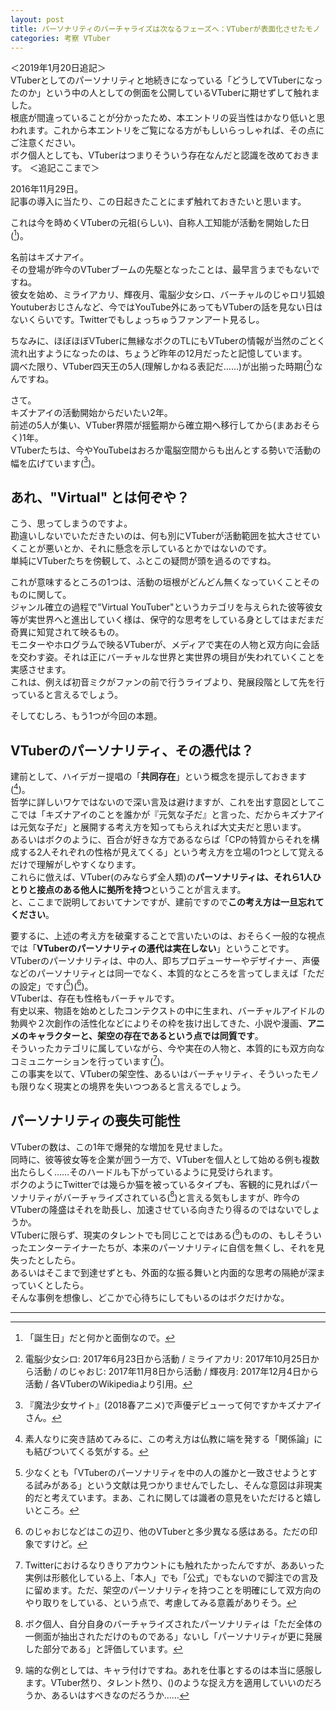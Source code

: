 ```yaml
---
layout: post
title: パーソナリティのバーチャライズは次なるフェーズへ：VTuberが表面化させたモノ
categories: 考察 VTuber
---
```


＜2019年1月20日追記＞  
VTuberとしてのパーソナリティと地続きになっている「どうしてVTuberになったのか」という中の人としての側面を公開しているVTuberに期せずして触れました。  
根底が間違っていることが分かったため、本エントリの妥当性はかなり低いと思われます。これから本エントリをご覧になる方がもしいらっしゃれば、その点にご注意ください。  
ボク個人としても、VTuberはつまりそういう存在なんだと認識を改めておきます。
＜追記ここまで＞

2016年11月29日。  
記事の導入に当たり、この日起きたことにまず触れておきたいと思います。  

これは今を時めくVTuberの元祖(らしい)、自称人工知能が活動を開始した日([^1])。  

名前はキズナアイ。  
その登場が昨今のVTuberブームの先駆となったことは、最早言うまでもないですね。  
彼女を始め、ミライアカリ、輝夜月、電脳少女シロ、バーチャルのじゃロリ狐娘Youtuberおじさんなど、今ではYouTube外にあってもVTuberの話を見ない日はないくらいです。Twitterでもしょっちゅうファンアート見るし。  

ちなみに、ほぼほぼVTuberに無縁なボクのTLにもVTuberの情報が当然のごとく流れ出すようになったのは、ちょうど昨年の12月だったと記憶しています。  
調べた限り、VTuber四天王の5人(理解しかねる表記だ……)が出揃った時期([^2])なんですね。  

さて。  
キズナアイの活動開始からだいたい2年。  
前述の5人が集い、VTuber界隈が揺籃期から確立期へ移行してから(まあおそらく)1年。  
VTuberたちは、今やYouTubeはおろか電脳空間からも出んとする勢いで活動の幅を広げています([^3])。  

## あれ、"Virtual" とは何ぞや？

こう、思ってしまうのですよ。  
勘違いしないでいただきたいのは、何も別にVTuberが活動範囲を拡大させていくことが悪いとか、それに懸念を示しているとかではないのです。  
単純にVTuberたちを傍観して、ふとこの疑問が頭を過るのですね。  

これが意味するところの1つは、活動の垣根がどんどん無くなっていくことそのものに関して。  
ジャンル確立の過程で"Virtual YouTuber"というカテゴリを与えられた彼等彼女等が実世界へと進出していく様は、保守的な思考をしている身としてはまだまだ奇異に知覚されて映るもの。  
モニターやホログラムで映るVTuberが、メディアで実在の人物と双方向に会話を交わす姿。それは正にバーチャルな世界と実世界の境目が失われていくことを実感させます。  
これは、例えば初音ミクがファンの前で行うライブより、発展段階として先を行っていると言えるでしょう。  

そしてむしろ、もう1つが今回の本題。  

## VTuberのパーソナリティ、その憑代は？

建前として、ハイデガー提唱の「**共同存在**」という概念を提示しておきます([^4])。  
哲学に詳しいワケではないので深い言及は避けますが、これを出す意図としてここでは「キズナアイのことを誰かが『元気な子だ』と言った、だからキズナアイは元気な子だ」と展開する考え方を知ってもらえれば大丈夫だと思います。  
あるいはボクのように、百合が好きな方であるならば「CPの特質からそれを構成する2人それぞれの性格が見えてくる」という考え方を立場の1つとして覚えるだけで理解がしやすくなります。  
これらに倣えば、VTuber(のみならず全人類)の**パーソナリティは、それら1人ひとりと接点のある他人に拠所を持つ**ということが言えます。  
と、ここまで説明しておいてナンですが、建前ですので**この考え方は一旦忘れてください**。  

要するに、上述の考え方を破棄することで言いたいのは、おそらく一般的な視点では「**VTuberのパーソナリティの憑代は実在しない**」ということです。  
VTuberのパーソナリティは、中の人、即ちプロデューサーやデザイナー、声優などのパーソナリティとは同一でなく、本質的なところを言ってしまえば「ただの設定」です([^5])([^6])。  
VTuberは、存在も性格もバーチャルです。  
有史以来、物語を始めとしたコンテクストの中に生まれ、バーチャルアイドルの勃興や２次創作の活性化などによりその枠を抜け出してきた、小説や漫画、**アニメのキャラクターと、架空の存在であるという点では同質です**。  
そういったカテゴリに属していながら、今や実在の人物と、本質的にも双方向なコミュニケーションを行っています([^7])。  
この事実を以て、VTuberの架空性、あるいはバーチャリティ、そういったモノも限りなく現実との境界を失いつつあると言えるでしょう。  

## パーソナリティの喪失可能性

VTuberの数は、この1年で爆発的な増加を見せました。  
同時に、彼等彼女等を企業が囲う一方で、VTuberを個人として始める例も複数出たらしく……そのハードルも下がっているように見受けられます。  
ボクのようにTwitterでは幾らか猫を被っているタイプも、客観的に見ればパーソナリティがバーチャライズされている([^8])と言える気もしますが、昨今のVTuberの隆盛はそれを助長し、加速させている向きたり得るのではないでしょうか。  
VTuberに限らず、現実のタレントでも同じことではある([^9])ものの、もしそういったエンターテイナーたちが、本来のパーソナリティに自信を無くし、それを見失ったとしたら。  
あるいはそこまで到達せずとも、外面的な振る舞いと内面的な思考の隔絶が深まっていくとしたら。  
そんな事例を想像し、どこかで心待ちにしてもいるのはボクだけかな。  

* * *

[^1]: 「誕生日」だと何かと面倒なので。
[^2]: 電脳少女シロ: 2017年6月23日から活動 / ミライアカリ: 2017年10月25日から活動 / のじゃおじ: 2017年11月8日から活動 / 輝夜月: 2017年12月4日から活動 / 各VTuberのWikipediaより引用。
[^3]: 『魔法少女サイト』(2018春アニメ)で声優デビューって何ですかキズナアイさん。
[^4]: 素人なりに突き詰めてみるに、この考え方は仏教に端を発する「関係論」にも結びついてくる気がする。
[^5]: 少なくとも「VTuberのパーソナリティを中の人の誰かと一致させようとする試みがある」という文献は見つかりませんでしたし、そんな意図は非現実的だと考えています。まあ、これに関しては識者の意見をいただけると嬉しいところ。  
[^6]: のじゃおじなどはこの辺り、他のVTuberと多少異なる感はある。ただの印象ですけど。
[^7]: Twitterにおけるなりきりアカウントにも触れたかったんですが、ああいった実例は形骸化している上、「本人」でも「公式」でもないので脚注での言及に留めます。ただ、架空のパーソナリティを持つことを明確にして双方向のやり取りをしている、という点で、考慮してみる意義がありそう。
[^8]: ボク個人、自分自身のバーチャライズされたパーソナリティは「ただ全体の一側面が抽出されただけのものである」ないし「パーソナリティが更に発展した部分である」と評価しています。
[^9]: 端的な例としては、キャラ付けですね。あれを仕事とするのは本当に感服します。VTuber然り、タレント然り、([^8])のような捉え方を適用していいのだろうか、あるいはすべきなのだろうか……
